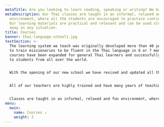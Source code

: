 ```yaml
---
metaTitle: Are you looking to learn reading, speaking or writing? We have it all!
metaDescription: Our Thai classes are taught in an informal, relaxed and fun
  environment, where all the students are encouraged to practice continuously.
  Our learning materials are practical and relevant and can be used straight
  away in any situation.
title: Courses
banner: thai-language-school1.jpg
textSection: >-
  The learning system we teach was originally developed more than 40 years ago
  to train missionaries to be fluent in the Thai language in 6 or 7 months, the
  courses have been expanded for general Thai learners and successfully taught
  to students from all over the world.


  With the opening of our new school we have revised and updated all the course materials, so everything you will learn is relevant to modern Thai society while still teaching you all about our beautiful Thai culture and traditions.


  All of our teachers are highly trained and have many years of teaching experience. We are committed to excellence in the teaching of the Thai language and strive to make our students the best language students they can be. We are passionate about teaching Thai language!


  Classes are taught in an informal, relaxed and fun environment, where all the students are encouraged to participate in all areas of Thai language and practice continuously. Students learn materials that are practical and relevant and can be used straight away in any situation.
menu:
  main:
    name: Courses ↓
    weight: 2
---
```

